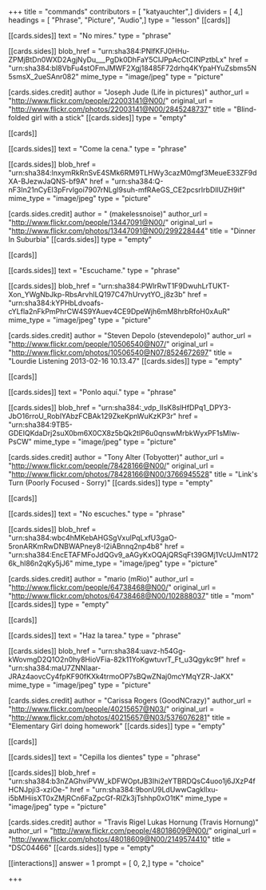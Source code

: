 +++
title = "commands"
contributors = [ "katyauchter",]
dividers = [ 4,]
headings = [ "Phrase", "Picture", "Audio",]
type = "lesson"
[[cards]]

[[cards.sides]]
text = "No mires."
type = "phrase"

[[cards.sides]]
blob_href = "urn:sha384:PNlfKFJ0HHu-ZPMjBtDn0WXD2AgjNyDu___PgDk0DhFaY5CIJPpAcCtCINPztbLx"
href = "urn:sha384:bI8VbFu4stOFmJMWF2Xgj18485F72drhq4KYpaHYuZsbms5N5smsX_2ueSAnr082"
mime_type = "image/jpeg"
type = "picture"

[cards.sides.credit]
author = "Joseph Jude (Life in pictures)"
author_url = "http://www.flickr.com/people/22003141@N00/"
original_url = "http://www.flickr.com/photos/22003141@N00/2845248737"
title = "Blind-folded girl with a stick"
[[cards.sides]]
type = "empty"

[[cards]]

[[cards.sides]]
text = "Come la cena."
type = "phrase"

[[cards.sides]]
blob_href = "urn:sha384:lnxymRkRnSvE4SMk6RM9TLHWy3cazM0mgf3MeueE33ZF9dXA-BJezwJaQNS-bf9A"
href = "urn:sha384:Q-nF3In21nCyEI3pFrvlgoi7907rNLgI9suh-mfRAeGS_CE2pcsrIrbDllUZH9if"
mime_type = "image/jpeg"
type = "picture"

[cards.sides.credit]
author = " (makelessnoise)"
author_url = "http://www.flickr.com/people/13447091@N00/"
original_url = "http://www.flickr.com/photos/13447091@N00/299228444"
title = "Dinner In Suburbia"
[[cards.sides]]
type = "empty"

[[cards]]

[[cards.sides]]
text = "Escuchame."
type = "phrase"

[[cards.sides]]
blob_href = "urn:sha384:PWlrRwT1F9DwuhLrTUKT-Xon_YWgNbJkp-RbsArvhlLQ197C47hUrvytYO_j8z3b"
href = "urn:sha384:kYPHbLdvoafs-cYLfla2nFkPmPhrCW4S9YAuev4CE9DpeWjh6mM8hrbRfoH0xAuR"
mime_type = "image/jpeg"
type = "picture"

[cards.sides.credit]
author = "Steven Depolo (stevendepolo)"
author_url = "http://www.flickr.com/people/10506540@N07/"
original_url = "http://www.flickr.com/photos/10506540@N07/8524672697"
title = "Lourdie Listening 2013-02-16 10.13.47"
[[cards.sides]]
type = "empty"

[[cards]]

[[cards.sides]]
text = "Ponlo aquí."
type = "phrase"

[[cards.sides]]
blob_href = "urn:sha384:_vdp_IIsK8slHfDPq1_DPY3-JbO16rroU_RoblYAbzFCBAk129ZkeKpnWuKzKP3r"
href = "urn:sha384:9TB5-GDEIQKdaDrj2suX0bm6X0CX8z5bQk2tIP6u0qnswMrbkWyxPF1sMlw-PsCW"
mime_type = "image/jpeg"
type = "picture"

[cards.sides.credit]
author = "Tony Alter (Tobyotter)"
author_url = "http://www.flickr.com/people/78428166@N00/"
original_url = "http://www.flickr.com/photos/78428166@N00/3766945528"
title = "Link's Turn (Poorly Focused - Sorry)"
[[cards.sides]]
type = "empty"

[[cards]]

[[cards.sides]]
text = "No escuches."
type = "phrase"

[[cards.sides]]
blob_href = "urn:sha384:wbc4hMKebAHGSgVxulPqLxfU3gaO-5ronARKmRwDNBWAPney8-I2iABnnq2np4b8"
href = "urn:sha384:EncETAFMFoJdQGv9_aAGyKxOQAjQRSqFt39GMj1VcUJmN1726k_hl86n2qKy5jJ6"
mime_type = "image/jpeg"
type = "picture"

[cards.sides.credit]
author = "mario (mRio)"
author_url = "http://www.flickr.com/people/64738468@N00/"
original_url = "http://www.flickr.com/photos/64738468@N00/102888037"
title = "mom"
[[cards.sides]]
type = "empty"

[[cards]]

[[cards.sides]]
text = "Haz la tarea."
type = "phrase"

[[cards.sides]]
blob_href = "urn:sha384:uavz-h54Gg-kWovmgD2Q1O2n0hy8HioVFia-82k11YoKgwtuvrT_Ft_u3Qgykc9f"
href = "urn:sha384:maU7ZNNlaar-JRAz4aovcCy4fpKF90fKXk4trmoOP7sBQwZNaj0mcYMqYZR-JaKX"
mime_type = "image/jpeg"
type = "picture"

[cards.sides.credit]
author = "Carissa Rogers (GoodNCrazy)"
author_url = "http://www.flickr.com/people/40215657@N03/"
original_url = "http://www.flickr.com/photos/40215657@N03/5376076281"
title = "Elementary Girl doing homework"
[[cards.sides]]
type = "empty"

[[cards]]

[[cards.sides]]
text = "Cepilla los dientes"
type = "phrase"

[[cards.sides]]
blob_href = "urn:sha384:b3nZAGhviPVW_kDFWOptJB3Ihi2eYTBRDQsC4uoo1j6JXzP4fHCNJpji3-xziOe-"
href = "urn:sha384:9bonU9LdUwwCagkIlxu-i5bMHiisXT0xZMjRCn6FaZpcGf-RlZk3jTshhp0xO1tK"
mime_type = "image/jpeg"
type = "picture"

[cards.sides.credit]
author = "Travis Rigel Lukas Hornung (Travis Hornung)"
author_url = "http://www.flickr.com/people/48018609@N00/"
original_url = "http://www.flickr.com/photos/48018609@N00/2149574410"
title = "DSC04466"
[[cards.sides]]
type = "empty"

[[interactions]]
answer = 1
prompt = [ 0, 2,]
type = "choice"

+++
